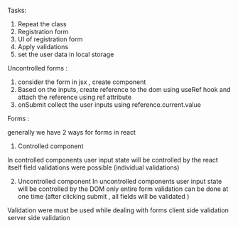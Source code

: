 Tasks:

1. Repeat the class
2. Registration form
3. UI of registration form
4. Apply validations
5. set the user data in local storage

Uncontrolled forms :

1. consider the form in jsx , create component
2. Based on the inputs, create reference to the dom using useRef hook and attach the reference using ref attribute
3. onSubmit collect the user inputs using reference.current.value

Forms :

generally we have 2 ways for forms in react

1. Controlled component

In controlled components user input state will be controlled by the react itself
field validations were possible (individual validations)

2. Uncontrolled component
   In uncontrolled components user input state will be controlled by the DOM
   only entire form validation can be done at one time (after clicking submit , all fields will be validated )

Validation were must be used while dealing with forms
client side validation
server side validation
